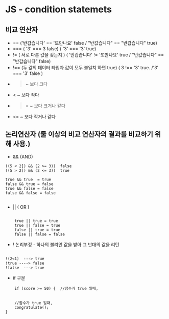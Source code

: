        
# JS - condition statemets

## 비교 연산자 
- == ('반갑습니다' == '또만나요' false / "반값습니다" == "반갑습니다" true)
- === ( '3' === 3 false) ( '3' === '3' true)
- !=  ( 서로 다른 값을 갖는지 ) ( '반갑습니다' !=  '또만나요' true / "반값습니다" == "반갑습니다" false)
- !== (두 값의 데이터 타입과 값이 모두 불일치 하면 true) ( 3 !== '3' true. /'3' === '3' false )
- > ~ 보다 크다
- < ~ 보다 작다
- >= ~ 보다 크거나 같다
- <= ~ 보다 작거나 같다 


## 논리연산자  (둘 이상의 비교 연산자의 결과를 비교하기 위해 사용.)


- &&  (AND)

```
((5 < 2]) && (2 >= 3))  false
((5 > 2]) && (2 <= 3))  true

true && true  = true
false && true = false
true && false = false
false && false = false


```

- || ( OR )

```

	true || true = true
	true || false = true
	false || true = true
	false || false = false

```

- ! 논리부정  - 하나의 불리언 값을 받아 그 반대의 값을 리턴 


```

!(2<1)  ---> true
!true ----> false
!false  ---> true

```


- if 구문 

```
	if (score >= 50) {  //함수가 true 일때, 

	
	//함수가 true 일때, 
	congratulate();
}
```

